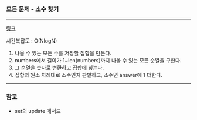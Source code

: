 ### 모든 문제 - 소수 찾기
___

[링크](https://programmers.co.kr/learn/courses/30/lessons/42839?language=python3)

시간복잡도 : O(NlogN) 
1. 나올 수 있는 모든 수를 저장할 집합을 만든다.
2. numbers에서 길이가 1~len(numbers)까지 나올 수 있는 모든 순열을 구한다.
3. 그 순열을 숫자로 변환하고 집합에 넣는다.
4. 집합의 원소 차례대로 소수인지 판별하고, 소수면 answer에 1 더한다.
___
### 참고
* set의 update 메서드